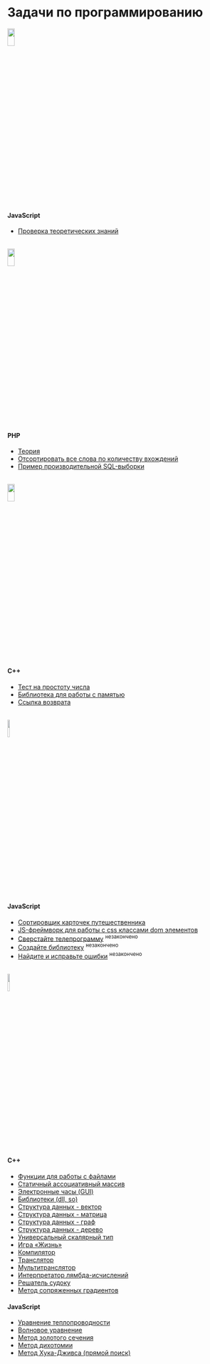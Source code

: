# Задачи по программированию

<img src="http://json.tv/images/general/2014/12/09/20141209192310-1292.png" width="18%" height="10%" alt="">
<h4>JavaScript</h4>
<ul>
	<li>
		<a href="https://github.com/splincode/codework/tree/master/javascript/theory">Проверка теоретических знаний</a>
	</li>
</ul><br>

<img src="http://www.spomoni.com/wp-content/uploads/2013/04/2013-3-18-11-32-34-759.png" width="18%" height="10%" alt="">
<h4>PHP</h4>
<ul>
	<li>
		<a href="https://github.com/splincode/codework/tree/master/php/theory">Теория</a>
	</li>
	<li>
		<a href="https://github.com/splincode/codework/tree/master/php/sort">
		Отсортировать все слова по количеству вхождений</a>
	</li>
	<li>
		<a href="https://github.com/splincode/codework/tree/master/php/sql">Пример производительной SQL-выборки</a>
	</li>
</ul><br>

<img src="https://habrastorage.org/files/bf3/57e/832/bf357e832ba24e69b4182efc56d07283.jpg" width="18%" height="10%" alt="">
<h4>C++</h4>
<ul>
	<li>
		<a href="https://github.com/splincode/codework/tree/master/cpp/prime">Тест на простоту числа</a>
	</li>
	<li>
		<a href="https://github.com/splincode/codework/tree/master/cpp/memory">Библиотека для работы с памятью</a>
	</li>
	<li>
		<a href="https://github.com/splincode/codework/tree/master/cpp/link">Ссылка возврата</a>
	</li>
</ul><br>

<img src="https://avatars.yandex.net/get-bunker/7dab1734c4d1632185bd09b2d8e6b66e8cafb732/normal/7dab17.png" width="10%" height="10%" alt="">
<h4>JavaScript</h4>
<ul>
	<li>
		<a href="https://github.com/splincode/codework/tree/master/javascript/travels">
		Сортировщик карточек путешественника</a>
	</li>
	<li>
		<a href="https://github.com/splincode/codework/tree/master/javascript/framework">
		JS-фреймворк для работы с css классами dom элементов</a>
	</li>
	<li>
		<a href="https://github.com/splincode/codework/tree/master/javascript/maker">
		Сверстайте телепрограмму</a> <sup> незакончено</sup>
	</li>
	<li>
		<a href="https://github.com/splincode/codework/tree/master/javascript/libya">
		Создайте библиотеку</a> <sup> незакончено</sup>
	</li>
	<li>
		<a href="https://github.com/splincode/codework/tree/master/javascript/error">
		Найдите и исправьте ошибки</a> <sup> незакончено</sup>
	</li>
</ul><br>

<img src="https://upload.wikimedia.org/wikipedia/ru/8/8a/Stankin.gif" width="10%" height="10%" alt="">
<h4>C++</h4>
<ul>
	<li>
		<a href="https://github.com/splincode/codework/tree/master/cpp/fso">Функции для работы с файлами</a>
	</li>
	<li>
		<a href="https://github.com/splincode/codework/tree/master/cpp/associative">
		Статичный ассоциативный массив</a>
	</li>
	<li>
		<a href="https://github.com/splincode/codework/tree/master/cpp/gui">
		Электронные часы (GUI)</a>
	</li>
	<li>
		<a href="https://github.com/splincode/codework/tree/master/cpp/dll">
		Библиотеки (dll, so)</a>
	</li>
	<li>
		<a href="https://github.com/splincode/codework/tree/master/cpp/vector">
		Структура данных - вектор</a>
	</li>
	<li>
		<a href="https://github.com/splincode/codework/tree/master/cpp/matrix">
		Структура данных - матрица</a>
	</li>
	<li>
		<a href="https://github.com/splincode/codework/tree/master/cpp/graph">
		Структура данных - граф</a>
	</li>
	<li>
		<a href="https://github.com/splincode/codework/tree/master/cpp/tree">
		Структура данных - дерево</a>
	</li>
	<li>
		<a href="https://github.com/splincode/codework/tree/master/cpp/var">
		Универсальный скалярный тип</a>
	</li>
	<li>
		<a href="https://github.com/splincode/codework/tree/master/cpp/gamelife">
		Игра «Жизнь»</a>
	</li>
	<li>
		<a href="https://github.com/splincode/codework/tree/master/cpp/compiler">
		Компилятор</a>
	</li>
	<li>
		<a href="https://github.com/splincode/codework/tree/master/cpp/translater">
		Транслятор</a>
	</li>
	<li>
		<a href="https://github.com/splincode/codework/tree/master/cpp/multitranslater">
		Мультитранслятор</a>
	</li>
	<li>
		<a href="https://github.com/splincode/codework/tree/master/cpp/lambda">
		Интерпретатор лямбда-исчислений</a>
	</li>
	<li>
		<a href="https://github.com/splincode/codework/tree/master/cpp/sudoku">
		Решатель судоку</a>
	</li>
	<li>
		<a href="https://github.com/splincode/codework/blob/master/cpp/nonlinear_conjugate_gradient_method/">
		Метод сопряженных градиентов</a>
	</li>
</ul>

<h4>JavaScript</h4>
<ul>
	<li>
		<a href="https://github.com/splincode/codework/tree/master/javascript/transcalency">
		Уравнение теплопроводности</a>
	</li>
	<li>
		<a href="https://github.com/splincode/codework/tree/master/javascript/wave">
		Волновое уравнение</a>
	</li>
	<li>
		<a href="https://github.com/splincode/codework/tree/master/javascript/golden_section_method">
		Метод золотого сечения</a>
	</li>
	<li>
		<a href="https://github.com/splincode/codework/tree/master/javascript/dichotomy_method">
		Метод дихотомии</a>
	</li>
	<li>
		<a href="https://github.com/splincode/codework/blob/master/javascript/pattern_search/">
		Метод Хука-Дживса (прямой поиск)</a>
	</li>
</ul>